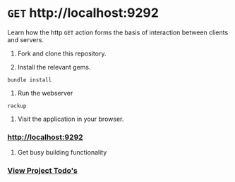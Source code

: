 # `GET` http://localhost:9292

Learn how the http `GET` action forms the basis of interaction between clients and servers.

1. Fork and clone this repository.

1. Install the relevant gems.

  ```shell
  bundle install
  ```
1. Run the webserver

  ```
  rackup
  ```
1. Visit the application in your browser.

  ### [http://localhost:9292][http://localhost:9292]

1. Get busy building functionality

  ### [View Project Todo's][todo]


[http://localhost:9292]:http://localhost:9292
[todo]:./wiki/todo.md
